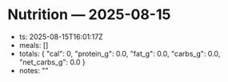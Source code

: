 # Nutrition — 2025-08-15
- ts: 2025-08-15T16:01:17Z
- meals: []
- totals: { "cal": 0, "protein_g": 0.0, "fat_g": 0.0, "carbs_g": 0.0, "net_carbs_g": 0.0 }
- notes: ""
